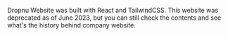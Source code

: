 Dropnu Website was built with React and TailwindCSS. This website was deprecated as of June 2023, but you can still check the contents and see what's the history behind company website.
